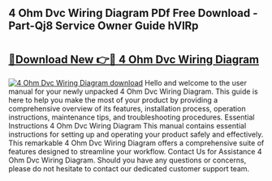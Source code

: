 ## 4 Ohm Dvc Wiring Diagram PDf Free Download - Part-Qj8 Service Owner Guide hVlRp

# <h2><a href="http://dfkbay7.blite.top/?on=4+Ohm+Dvc+Wiring+Diagram">🔗Download New 👉🔴 4 Ohm Dvc Wiring Diagram</a></h2>

[![4 Ohm Dvc Wiring Diagram download](https://i.imgur.com/lujVjoI.png)](http://dfkbay7.blite.top/?on=4+Ohm+Dvc+Wiring+Diagram)
Hello and welcome to the user manual for your newly unpacked 4 Ohm Dvc Wiring Diagram. This guide is here to help you make the most of your product by providing a comprehensive overview of its features, installation process, operation instructions, maintenance tips, and troubleshooting procedures. Essential Instructions 4 Ohm Dvc Wiring Diagram This manual contains essential instructions for setting up and operating your product safely and effectively. This remarkable 4 Ohm Dvc Wiring Diagram offers a comprehensive suite of features designed to streamline your workflow. Contact Us for Assistance 4 Ohm Dvc Wiring Diagram. Should you have any questions or concerns, please do not hesitate to contact our dedicated customer support team.
